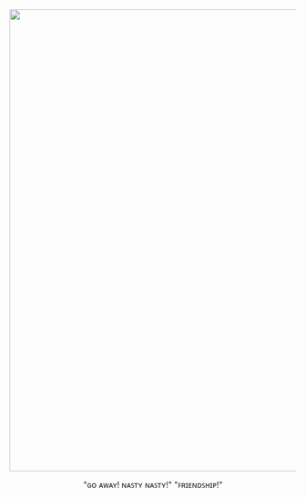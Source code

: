 
<div align=center>

<img width="1173" height="812" alt="image" src="https://github.com/user-attachments/assets/e384b37c-144e-4f02-af20-82e9f04c7196" />

"ɢᴏ ᴀᴡᴀʏ! ɴᴀꜱᴛʏ ɴᴀꜱᴛʏ!" "ꜰʀɪᴇɴᴅꜱʜɪᴘ!"



